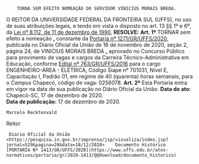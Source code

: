         TORNA SEM EFEITO NOMEAÇÃO DO SERVIDOR VINICIUS MORAIS BREDA.  

 O REITOR DA UNIVERSIDADE FEDERAL DA FRONTEIRA SUL (UFFS), no uso de suas atribuições legais, e tendo em vista o disposto no art. 13 §§ 1º e 6º, da [Lei nº 8.112, de 11 de dezembro de 1990](http://www.planalto.gov.br/ccivil_03/leis/l8112cons.htm),  **RESOLVE:**   **Art. 1º**  TORNAR sem efeito a nomeação **,**  constante da [Portaria nº 1271/GR/UFFS/2020](https://www.uffs.edu.br/atos-normativos/portaria/gr/2020-1271), publicada no Diário Oficial da União de 16 de novembro de 2020, seção 2, página 24, de VINICIUS MORAIS BREDA **,** aprovado no Concurso Público para provimento de vagas e cargos da Carreira Técnico-Administrativa em Educação, conforme [Edital nº 763/GR/UFFS/2016](https://www.uffs.edu.br/atos-normativos/edital/gr/2016-0763) para o cargo ENGENHEIRO-ÁREA - ELÉTRICA, Código Siape nº 701031, Nível E, Capacitação I, Padrão 01, em regime de 40 (quarenta) horas semanais, para o *Campus*  Chapecó, código de vaga: 0256078.   **Art. 2º**  Esta Portaria entra em vigor na data de sua publicação no Diário Oficial da União.          **Data do ato:** Chapecó-SC, 17 de dezembro de 2020.   
 **Data de publicação:**  17 de dezembro de 2020. 

    Marcelo Recktenvald   
 Reitor 

     Diario Oficial da União <https://pesquisa.in.gov.br/imprensa/jsp/visualiza/index.jsp?jornal=529&pagina=28&data=18/12/2020>    Documento Histórico  [PORTARIA Nº 1413/GR/UFFS/2020](https://www.uffs.edu.br/atos-normativos/portaria/gr/2020-1413/@@download/documento_historico)     
      